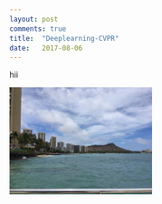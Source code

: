 ```yaml
---
layout: post
comments: true
title:  "Deeplearning-CVPR"
date:   2017-08-06
---
```


hii

<img src="/assets/cvpr/honolulu.JPG" margin="auto" width="50%" height="50%" />

